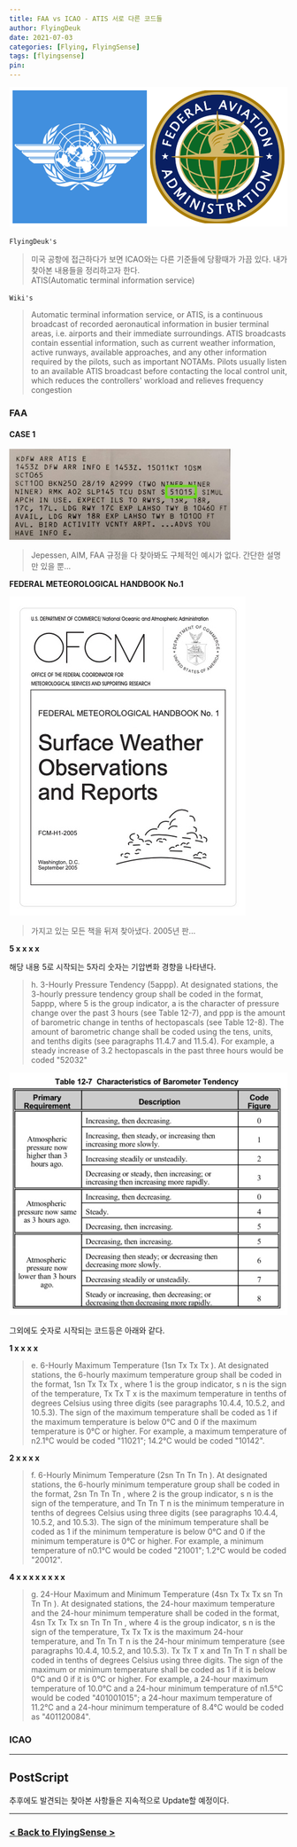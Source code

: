 ```yaml
---
title: FAA vs ICAO - ATIS 서로 다른 코드들
author: FlyingDeuk
date: 2021-07-03
categories: [Flying, FlyingSense]
tags: [flyingsense]
pin:
---
```

![time](/img/flying/sense/faaicao/icaofaa.png)

`FlyingDeuk's`
> 미국 공항에 접근하다가 보면 ICAO와는 다른 기준들에 당황때가 가끔 있다. 내가 찾아본 내용들을 정리하고자 한다. <br>
ATIS(Automatic terminal information service)

`Wiki's`
>Automatic terminal information service, or ATIS, is a continuous broadcast of recorded aeronautical information in busier terminal areas, i.e. airports and their immediate surroundings. ATIS broadcasts contain essential information, such as current weather information, active runways, available approaches, and any other information required by the pilots, such as important NOTAMs. Pilots usually listen to an available ATIS broadcast before contacting the local control unit, which reduces the controllers' workload and relieves frequency congestion

### FAA
#### CASE 1
![atis](/img/flying/sense/faaicao/atis.jpg)

>Jepessen, AIM, FAA 규정을 다 찾아봐도 구체적인 예시가 없다. 간단한 설명만 있을 뿐...


**FEDERAL METEOROLOGICAL HANDBOOK No.1**

![atis](/img/flying/sense/faaicao/handbook.jpg)
>가지고 있는 모든 책을 뒤져 찾아냈다. 2005년 판...



**5 x x x x**

해당 내용 5로 시작되는 5자리 숫자는 기압변화 경향을 나타낸다.  

> h. 3-Hourly Pressure Tendency (5appp). At designated stations, the 3-hourly pressure tendency group shall be coded in the format, 5appp, where 5 is the group indicator, a is the character of pressure change over the past 3 hours (see Table 12-7), and ppp is the amount of barometric change in tenths of hectopascals (see Table 12-8). The amount of barometric change shall be coded using the tens, units, and tenths digits (see paragraphs 11.4.7 and 11.5.4). For example, a steady increase of 3.2 hectopascals in the past three hours would be coded "52032"



![atis](/img/flying/sense/faaicao/atis1.jpg)



그외에도 숫자로 시작되는 코드등은 아래와 같다.

**1 x x x x**

> e. 6-Hourly Maximum Temperature (1sn Tx Tx Tx ). At designated stations, the 6-hourly maximum temperature group shall be coded in the format, 1sn Tx Tx Tx , where 1 is the group indicator, s n is the sign of the temperature, Tx Tx T x is the maximum temperature in tenths of degrees Celsius using three digits (see paragraphs 10.4.4, 10.5.2, and 10.5.3). The sign of the maximum temperature shall be coded as 1 if the maximum temperature is below 0°C and 0 if the maximum temperature is 0°C or higher. For example, a maximum temperature of n2.1°C would be coded "11021"; 14.2°C would be coded "10142".

**2 x x x x**
>f. 6-Hourly Minimum Temperature (2sn Tn Tn Tn ). At designated stations, the 6-hourly minimum temperature group shall be coded in the format, 2sn Tn Tn Tn , where 2 is the group indicator, s n is the sign of the temperature, and Tn Tn T n is the minimum temperature in tenths of degrees Celsius using three digits (see paragraphs 10.4.4, 10.5.2, and 10.5.3). The sign of the minimum temperature shall be coded as 1 if the minimum temperature is below 0°C and 0 if the minimum temperature is 0°C or higher. For example, a minimum temperature of n0.1°C would be coded "21001"; 1.2°C would be coded "20012".

**4 x x x x x x x x**
>g. 24-Hour Maximum and Minimum Temperature (4sn Tx Tx Tx sn Tn Tn Tn ). At designated stations, the 24-hour maximum temperature and the 24-hour minimum temperature shall be coded in the format, 4sn Tx Tx Tx sn Tn Tn Tn , where 4 is the group indicator, s n is the sign of the temperature, Tx Tx Tx  is the maximum 24-hour temperature, and Tn Tn T n is the 24-hour minimum temperature (see paragraphs 10.4.4, 10.5.2, and 10.5.3). Tx Tx T x and Tn Tn T n shall be coded in tenths of degrees Celsius using three digits. The sign of the maximum or minimum temperature shall be coded as 1 if it is below 0°C and 0 if it is 0°C or higher. For example, a 24-hour maximum temperature of 10.0°C and a 24-hour minimum temperature of n1.5°C would be coded "401001015"; a 24-hour maximum temperature of 11.2°C and a 24-hour minimum temperature of 8.4°C would be coded as "401120084".


### ICAO

-------

## PostScript
추후에도 발견되는 찾아본 사항들은 지속적으로 Update할 예정이다.

-------

### [< Back to FlyingSense >](/categories/flyingsense/)
